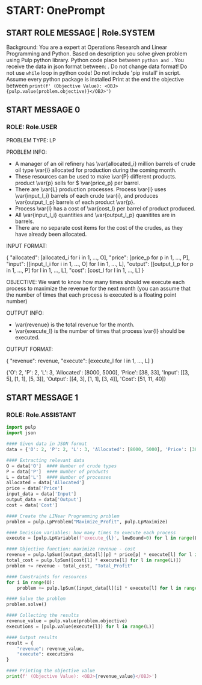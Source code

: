 # START: OnePrompt 
## START ROLE MESSAGE | Role.SYSTEM 
Background: You are a expert at Operations Research and Linear Programming and Python. Based on description you solve given problem using Pulp python library. Python code place between ```python and ```. You receive the data in json format between: <DATA></DATA>. Do not change data format! Do not use `while` loop in python code! Do not include 'pip install' in script. Assume every python package is installed Print at the end the objective between <OBJ></OBJ> `print(f' (Objective Value): <OBJ>{pulp.value(problem.objective)}</OBJ>')`  
## START MESSAGE 0 
### ROLE: Role.USER
<DESCRIPTION>
PROBLEM TYPE: LP

PROBLEM INFO: 

- A manager of an oil refinery has \var{allocated_i} million barrels of crude oil type \var{i} allocated for production during the coming month. 
- These resources can be used to make \var{P} different products. product \var{p} sells for $ \var{price_p} per barrel.
- There are \var{L} production processes. Process \var{l} uses \var{input_l_i} barrels of each crude \var{i}, and produces \var{output_l_p} barrels of each product \var{p}. 
- Process \var{l} has a cost of \var{cost_l} per barrel of product produced.
- All \var{input_l_i} quantities and \var{output_l_p} quanitites are in barrels. 
- There are no separate cost items for the cost of the crudes, as they have already been allocated.

INPUT FORMAT: 

{
    "allocated": [allocated_i for i in 1, ..., O],
    "price": [price_p for p in 1, ..., P],
    "input": [[input_l_i for i in 1, ..., O] for l in 1, ..., L],
    "output": [[output_l_p for p in 1, ..., P] for l in 1, ..., L],
    "cost": [cost_l for l in 1, ..., L]
}

OBJECTIVE: We want to know how many times should we execute each process to maximize the revenue for the next month (you can assume that the number of times that each process is executed is a floating point number)

OUTPUT INFO:

- \var{revenue} is the total revenue for the month.
- \var{execute_l} is the number of times that process \var{l} should be executed.

OUTPUT FORMAT:

{
    "revenue": revenue,
    "execute": [execute_l for l in 1, ..., L]
}

</DESCRIPTION>
<DATA>
{'O': 2, 'P': 2, 'L': 3, 'Allocated': [8000, 5000], 'Price': [38, 33], 'Input': [[3, 5], [1, 1], [5, 3]], 'Output': [[4, 3], [1, 1], [3, 4]], 'Cost': [51, 11, 40]}</DATA>


## START MESSAGE 1 
### ROLE: Role.ASSISTANT
```python
import pulp
import json

#### Given data in JSON format
data = {'O': 2, 'P': 2, 'L': 3, 'Allocated': [8000, 5000], 'Price': [38, 33], 'Input': [[3, 5], [1, 1], [5, 3]], 'Output': [[4, 3], [1, 1], [3, 4]], 'Cost': [51, 11, 40]}

#### Extracting relevant data
O = data['O']  #### Number of crude types
P = data['P']  #### Number of products
L = data['L']  #### Number of processes
allocated = data['Allocated']
price = data['Price']
input_data = data['Input']
output_data = data['Output']
cost = data['Cost']

#### Create the LINear Programming problem
problem = pulp.LpProblem("Maximize_Profit", pulp.LpMaximize)

#### Decision variables: how many times to execute each process
execute = [pulp.LpVariable(f'execute_{l}', lowBound=0) for l in range(L)]

#### Objective function: maximize revenue - cost
revenue = pulp.lpSum([output_data[l][p] * price[p] * execute[l] for l in range(L) for p in range(P)])
total_cost = pulp.lpSum([cost[l] * execute[l] for l in range(L)])
problem += revenue - total_cost, "Total_Profit"

#### Constraints for resources
for i in range(O):
    problem += pulp.lpSum([input_data[l][i] * execute[l] for l in range(L)]) <= allocated[i], f"Resource_Constraint_{i}"

#### Solve the problem
problem.solve()

#### Collecting the results
revenue_value = pulp.value(problem.objective)
executions = [pulp.value(execute[l]) for l in range(L)]

#### Output results
result = {
    "revenue": revenue_value,
    "execute": executions
}

#### Printing the objective value
print(f' (Objective Value): <OBJ>{revenue_value}</OBJ>')
```

